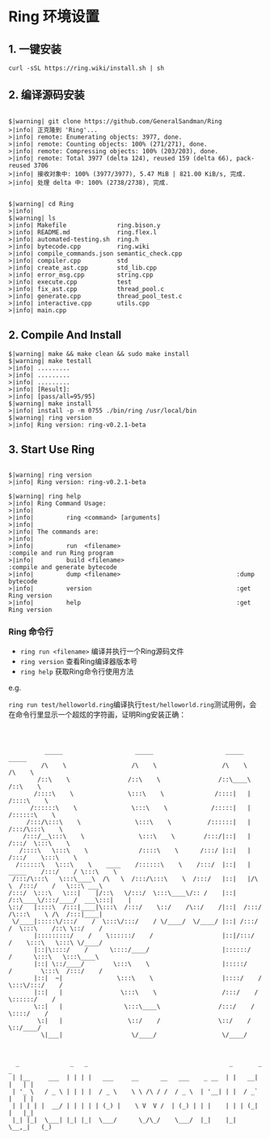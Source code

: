 # Ring 环境设置


## 1. 一键安装

```
curl -sSL https://ring.wiki/install.sh | sh 
```


## 2. 编译源码安装


```terminal

$|warning| git clone https://github.com/GeneralSandman/Ring
>|info| 正克隆到 'Ring'...
>|info| remote: Enumerating objects: 3977, done.
>|info| remote: Counting objects: 100% (271/271), done.
>|info| remote: Compressing objects: 100% (203/203), done.
>|info| remote: Total 3977 (delta 124), reused 159 (delta 66), pack-reused 3706
>|info| 接收对象中: 100% (3977/3977), 5.47 MiB | 821.00 KiB/s, 完成.
>|info| 处理 delta 中: 100% (2738/2738), 完成.    


$|warning| cd Ring
>|info| 
$|warning| ls
>|info| Makefile              ring.bison.y
>|info| README.md             ring.flex.l
>|info| automated-testing.sh  ring.h
>|info| bytecode.cpp          ring.wiki
>|info| compile_commands.json semantic_check.cpp
>|info| compiler.cpp          std
>|info| create_ast.cpp        std_lib.cpp
>|info| error_msg.cpp         string.cpp
>|info| execute.cpp           test
>|info| fix_ast.cpp           thread_pool.c
>|info| generate.cpp          thread_pool_test.c
>|info| interactive.cpp       utils.cpp
>|info| main.cpp

```

## 2. Compile And Install


```terminal
$|warning| make && make clean && sudo make install
$|warning| make testall
>|info| .........
>|info| .........
>|info| .........
>|info| [Result]:
>|info| [pass/all=95/95]
$|warning| make install
>|info| install -p -m 0755 ./bin/ring /usr/local/bin
$|warning| ring version
>|info| Ring version: ring-v0.2.1-beta
```


## 3. Start Use Ring


```terminal

$|warning| ring version
>|info| Ring version: ring-v0.2.1-beta

$|warning| ring help
>|info| Ring Command Usage:
>|info| 
>|info|         ring <command> [arguments]
>|info| 
>|info| The commands are:
>|info| 
>|info|         run  <filename>                                :compile and run Ring program
>|info|         build <filename>                               :compile and generate bytecode
>|info|         dump <filename>                                :dump bytecode
>|info|         version                                        :get Ring version
>|info|         help                                           :get Ring version
```


### Ring 命令行

- ```ring run <filename>```         编译并执行一个Ring源码文件
- ```ring version```                查看Ring编译器版本号
- ```ring help```                   获取Ring命令行使用方法



e.g.

```ring run test/helloworld.ring```编译执行```test/helloworld.ring```测试用例，会在命令行里显示一个超炫的字符画，证明Ring安装正确：


```shell



          _____                    _____                    _____                    _____
         /\    \                  /\    \                  /\    \                  /\    \
        /::\    \                /::\    \                /::\____\                /::\    \
       /::::\    \               \:::\    \              /::::|   |               /::::\    \
      /::::::\    \               \:::\    \            /:::::|   |              /::::::\    \
     /:::/\:::\    \               \:::\    \          /::::::|   |             /:::/\:::\    \
    /:::/__\:::\    \               \:::\    \        /:::/|::|   |            /:::/  \:::\    \
   /::::\   \:::\    \              /::::\    \      /:::/ |::|   |           /:::/    \:::\    \
  /::::::\   \:::\    \    ____    /::::::\    \    /:::/  |::|   | _____    /:::/    / \:::\    \
 /:::/\:::\   \:::\____\  /\   \  /:::/\:::\    \  /:::/   |::|   |/\    \  /:::/    /   \:::\ ___\
/:::/  \:::\   \:::|    |/::\   \/:::/  \:::\____\/:: /    |::|   /::\____\/:::/____/  ___\:::|    |
\::/   |::::\  /:::|____|\:::\  /:::/    \::/    /\::/    /|::|  /:::/    /\:::\    \ /\  /:::|____|
 \/____|:::::\/:::/    /  \:::\/:::/    / \/____/  \/____/ |::| /:::/    /  \:::\    /::\ \::/    /
       |:::::::::/    /    \::::::/    /                   |::|/:::/    /    \:::\   \:::\ \/____/
       |::|\::::/    /      \::::/____/                    |::::::/    /      \:::\   \:::\____\
       |::| \::/____/        \:::\    \                    |:::::/    /        \:::\  /:::/    /
       |::|  ~|               \:::\    \                   |::::/    /          \:::\/:::/    /
       |::|   |                \:::\    \                  /:::/    /            \::::::/    /
       \::|   |                 \:::\____\                /:::/    /              \::::/    /
        \:|   |                  \::/    /                \::/    /                \::/____/
         \|___|                   \/____/                  \/____/



  _              _   _                                       _       _     _
 | |__     ___  | | | |   ___     __      __   ___    _ __  | |   __| |   | |
 | '_ \   / _ \ | | | |  / _ \    \ \ /\ / /  / _ \  | '__| | |  / _` |   | |
 | | | | |  __/ | | | | | (_) |    \ V  V /  | (_) | | |    | | | (_| |   |_|
 |_| |_|  \___| |_| |_|  \___/      \_/\_/    \___/  |_|    |_|  \__,_|   (_)

```


